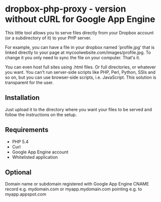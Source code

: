 dropbox-php-proxy - version without cURL for Google App Engine
==============================================================

This little tool allows you to serve files directly from your Dropbox account (or a subdirectory of it) to your PHP server. 

For example, you can have a file in your dropbox named 'profile.jpg' that is linked directly to your page at mycoolwebsite.com/images/profile.jpg. 
To change it you only need to sync the file on your computer. That's it.

You can even host full sites using .html files. Or full directories, or whatever you want. You can't run server-side scripts like PHP, Perl, Python, 
SSIs and so on, but you can use browser-side scripts, i.e. JavaScript. This solution is transparent for the user.

## Installation ##
Just upload it to the directory where you want your files to be served and follow the instructions on the setup.

## Requirements ##
- PHP 5.4
- Curl
- Google App Engine account
- Whitelisted application

## Optional ##

Domain name or subdomain registered with Google App Engine
CNAME record e.g. mydomain.com or myapp.mydomain.com pointing e.g. to myapp.appspot.com

